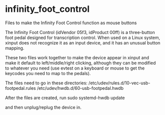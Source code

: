 # infinity_foot_control
Files to make the Infinity Foot Control function as mouse buttons

The Infinity Foot Control (idVendor 05f3, idProduct 00ff) is a three-button foot pedal designed for transcription control.  When used on a Linux system, xinput does not recognize it as an input device, and it has an unusual button mapping.

These two files work together to make the device appear in xinput and make it default to left/middle/right clicking, although they can be modified to whatever you need (use evtest on a keyboard or mouse to get the keycodes you need to map to the pedals).

The files need to go in these directories:
/etc/udev/rules.d/10-vec-usb-footpedal.rules
/etc/udev/hwdb.d/60-usb-footpedal.hwdb

After the files are created, run
sudo systemd-hwdb update

and then unplug/replug the device in. 
